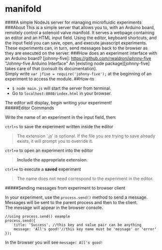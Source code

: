 manifold
====
####A simple NodeJs server for managing microfluidic experiments  
###About
This is a simple server that allows you to, with an Arduino board, remotely control a solenoid valve manifold. It serves a webpage containing an editor and an HTML input field. Using the editor, keyboard shortcuts, and the input field you can save, open, and execute javascript experiments. These experiments can, in turn, send messages back to the browser as they are executed on the server.
###How does an experiment interface with an Arduino board?
[johnny-five]: https://github.com/rwaldron/johnny-five "Johnny-five Arduino Interface"
An [existing node package][johnny-five] takes care of that (consult its documentation).  
Simply write `var jfive = require('johnny-five');` at the beginning of an experiment to access the module.
##How-to
- `$ node main.js` will start the server from terminal.
- Go to `localhost:8080/index.html` in your browser.

The editor will display, begin writing your experiment!  
#####Editor Commands

Write the name of an experiment in the input field, then:

`ctrl+s` to save the experiment written inside the editor

> The extension '.js' is optional. If the file you are trying to save already exists, it will prompt you to override it.

`ctrl+o` to open an experiment into the editor

> **Include the appropriate extension**.

`ctrl+e` to execute a **saved** experiment

> The name does not need correspond to the experiment in the editor.

#####Sending messages from experiment to browser client

In your experiment, use the `process.send()` method to send a message.  
Messages will be sent to the parent process and then to the client.  
The message will appear in the browser console.
	
	//using process.send() example
	process.send({
		title: 'Success', //this key and value pair can be anything
		message: 'All's good!'//this key name must be 'message' or 'error'
	});

In the browser you will see `message: All's good!`




